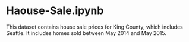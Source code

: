 # Haouse-Sale.ipynb
This dataset contains house sale prices for King County, which includes Seattle. It includes homes sold between May 2014 and May 2015.
 
